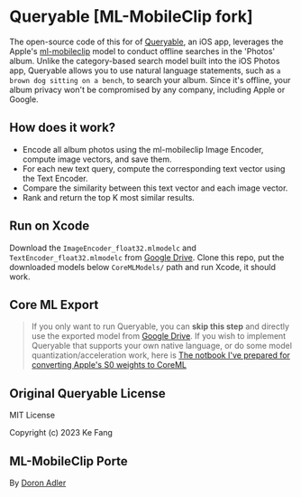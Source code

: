# Queryable [ML-MobileClip fork]


The open-source code of this for of [Queryable](https://github.com/mazzzystar/Queryable), an iOS app, leverages the Apple's [ml-mobileclip](https://github.com/apple/ml-mobileclip) model to conduct offline searches in the 'Photos' album. Unlike the category-based search model built into the iOS Photos app, Queryable allows you to use natural language statements, such as `a brown dog sitting on a bench`, to search your album. Since it's offline, your album privacy won't be compromised by any company, including Apple or Google.

## How does it work?
* Encode all album photos using the ml-mobileclip Image Encoder, compute image vectors, and save them.
* For each new text query, compute the corresponding text vector using the Text Encoder.
* Compare the similarity between this text vector and each image vector.
* Rank and return the top K most similar results.

## Run on Xcode
Download the `ImageEncoder_float32.mlmodelc` and `TextEncoder_float32.mlmodelc` from [Google Drive](https://drive.google.com/drive/folders/1b-Km1Q8Osuco_NKdC5PPyddEhilz9mpT?usp=drive_link).
Clone this repo, put the downloaded models below `CoreMLModels/` path and run Xcode, it should work.

## Core ML Export
> If you only want to run Queryable, you can **skip this step** and directly use the exported model from [Google Drive](https://drive.google.com/drive/folders/1b-Km1Q8Osuco_NKdC5PPyddEhilz9mpT?usp=drive_link). If you wish to implement Queryable that supports your own native language, or do some model quantization/acceleration work, here is [The notbook I've prepared for converting Apple's S0 weights to CoreML](https://github.com/Norod/Queryable-mobileclip/blob/main/PyTorch2CoreML-mobileclip.ipynb)
> 
## Original Queryable License
MIT License

Copyright (c) 2023 Ke Fang

## ML-MobileClip Porte
By [Doron Adler](https://linktr.ee/Norod78)
